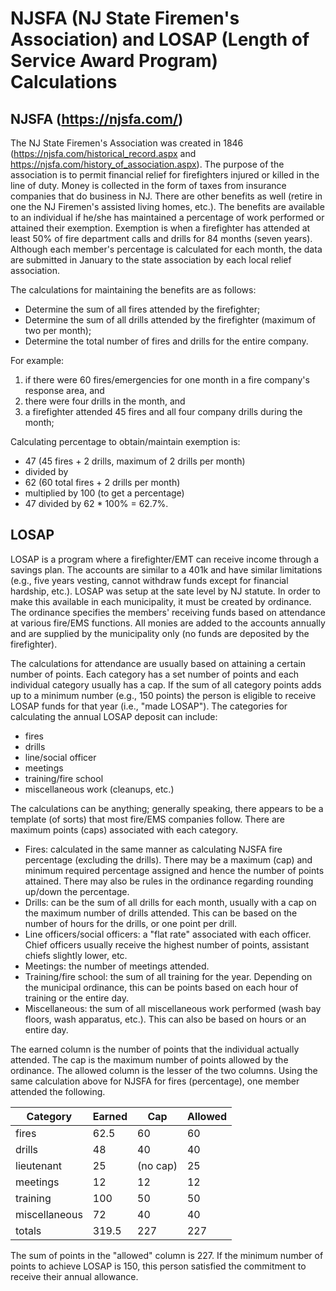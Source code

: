 # NJSFA (NJ State Firemen's Association) and LOSAP (Length of Service Award Program) Calculations

## NJSFA  (https://njsfa.com/)
The NJ State Firemen's Association was created in 1846 (https://njsfa.com/historical_record.aspx  and  https://njsfa.com/history_of_association.aspx). The purpose of the association is to permit financial relief for firefighters injured or killed in the line of duty. Money is collected in the form of taxes from insurance companies that do business in NJ. There are other benefits as well (retire in one the NJ Firemen's assisted living homes, etc.). The benefits are available to an individual if he/she has maintained a percentage of work performed or attained their exemption. Exemption is when a firefighter has attended at least 50% of fire department calls and drills for 84 months (seven years). Although each member's percentage is calculated for each month, the data are submitted in January to the state association by each local relief association.

The calculations for maintaining the benefits are as follows:
* Determine the sum of all fires attended by the firefighter;
* Determine the sum of all drills attended by the firefighter (maximum of two per month);
* Determine the total number of fires and drills for the entire company.

For example:
1. if there were 60 fires/emergencies for one month in a fire company's response area, and
2. there were four drills in the month, and
3. a firefighter attended 45 fires and all four company drills during the month;

Calculating percentage to obtain/maintain exemption is:
  * 47 (45 fires + 2 drills, maximum of 2 drills per month)
  * divided by
  * 62 (60 total fires + 2 drills per month)
  * multiplied by 100 (to get a percentage)
  * 47 divided by 62 * 100% = 62.7%.

## LOSAP
LOSAP is a program where a firefighter/EMT can receive income through a savings plan. The accounts are similar to a 401k and have similar limitations (e.g., five years vesting, cannot withdraw funds except for financial hardship, etc.). LOSAP was setup at the sate level by NJ statute. In order to make this available in each municipality, it must be created by ordinance. The ordinance specifies the members' receiving funds based on attendance at various fire/EMS functions. All monies are added to the accounts annually and are supplied by the municipality only (no funds are deposited by the firefighter).

The calculations for attendance are usually based on attaining a certain number of points. Each category has a set number of points and each individual category usually has a cap. If the sum of all category points adds up to a minimum number (e.g., 150 points) the person is eligible to receive LOSAP funds for that year (i.e., "made LOSAP"). The categories for calculating the annual LOSAP deposit can include:
* fires
* drills
* line/social officer
* meetings
* training/fire school
* miscellaneous work (cleanups, etc.)

The calculations can be anything; generally speaking, there appears to be a template (of sorts) that most fire/EMS companies follow. There are maximum points (caps) associated with each category.
* Fires: calculated in the same manner as calculating NJSFA fire percentage (excluding the drills). There may be a maximum (cap) and minimum required percentage assigned and hence the number of points attained. There may also be rules in the ordinance regarding rounding up/down the percentage.
* Drills: can be the sum of all drills for each month, usually with a cap on the maximum number of drills attended. This can be based on the number of hours for the drills, or one point per drill.
* Line officers/social officers: a "flat rate" associated with each officer. Chief officers usually receive the highest number of points, assistant chiefs slightly lower, etc.
* Meetings: the number of meetings attended.
* Training/fire school: the sum of all training for the year. Depending on the municipal ordinance, this can be points based on each hour of training or the entire day.
* Miscellaneous: the sum of all miscellaneous work performed (wash bay floors, wash apparatus, etc.). This can also be based on hours or an entire day.

The earned column is the number of points that the individual actually attended. The cap is the maximum number of points allowed by the ordinance. The allowed column is the lesser of the two columns. Using the same calculation above for NJSFA for fires (percentage), one member attended the following.

| Category | Earned | Cap | Allowed |
| --- | --- | --- | --- |
| fires | 62.5 | 60 | 60 |
| drills | 48 | 40 | 40 |
| lieutenant | 25 | (no cap) | 25 |
| meetings | 12 | 12 | 12 |
| training | 100 | 50 | 50 |
| miscellaneous | 72 | 40 | 40 |
| totals | 319.5 | 227 | 227 |

The sum of points in the "allowed" column is 227. If the minimum number of points to achieve LOSAP is 150, this person satisfied the commitment to receive their annual allowance.
